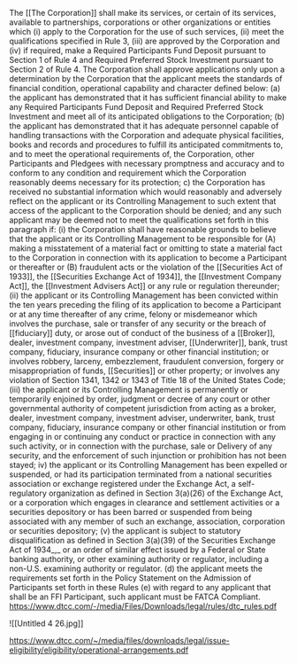 The [[The Corporation]] shall make its services, or certain of its services, available to partnerships, corporations or other organizations or entities which (i) apply to the Corporation for the use of such services, (ii) meet the qualifications specified in Rule 3, (iii) are approved by the Corporation and (iv) if required, make a Required Participants Fund Deposit pursuant to Section 1 of Rule 4 and Required Preferred Stock Investment pursuant to Section 2 of Rule 4. The Corporation shall approve applications only upon a determination by the Corporation that the applicant meets the standards of financial condition, operational capability and character defined below:
	(a) the applicant has demonstrated that it has sufficient financial ability to make any Required Participants Fund Deposit and Required Preferred Stock Investment and meet all of its anticipated obligations to the Corporation;
	(b) the applicant has demonstrated that it has adequate personnel capable of handling transactions with the Corporation and adequate physical facilities, books and records and procedures to fulfill its anticipated commitments to, and to meet the operational requirements of, the Corporation, other Participants and Pledgees with necessary promptness and accuracy and to conform to any condition and requirement which the Corporation reasonably deems necessary for its protection; 
	c) the Corporation has received no substantial information which would reasonably and adversely reflect on the applicant or its Controlling Management to such extent that access of the applicant to the Corporation should be denied; and any such applicant may be deemed not to meet the qualifications set forth in this paragraph if:
		(i) the Corporation shall have reasonable grounds to believe that the applicant or its Controlling Management to be responsible for (A) making a misstatement of a material fact or omitting to state a material fact to the Corporation in connection with its application to become a Participant or thereafter or (B) fraudulent acts or the violation of the [[Securities Act of 1933]], the [[Securities Exchange Act of 1934]], the [[Investment Company Act]], the [[Investment Advisers Act]] or any rule or regulation thereunder;
		(ii) the applicant or its Controlling Management has been convicted within the ten years preceding the filing of its application to become a Participant or at any time thereafter of any crime, felony or misdemeanor which involves the purchase, sale or transfer of any security or the breach of [[fiduciary]] duty, or arose out of conduct of the business of a [[Broker]], dealer, investment company, investment adviser, [[Underwriter]], bank, trust company, fiduciary, insurance company or other financial institution; or involves robbery, larceny, embezzlement, fraudulent conversion, forgery or misappropriation of funds, [[Securities]] or other property; or involves any violation of Section 1341, 1342 or 1343 of Title 18 of the United States Code;
		(iii) the applicant or its Controlling Management is permanently or temporarily enjoined by order, judgment or decree of any court or other governmental authority of competent jurisdiction from acting as a broker, dealer, investment company, investment adviser, underwriter, bank, trust company, fiduciary, insurance company or other financial institution or from engaging in or continuing any conduct or practice in connection with any such activity, or in connection with the purchase, sale or Delivery of any security, and the enforcement of such injunction or prohibition has not been stayed; 
		iv) the applicant or its Controlling Management has been expelled or suspended, or had its participation terminated from a national securities association or exchange registered under the Exchange Act, a self-regulatory organization as defined in Section 3(a)(26) of the Exchange Act, or a corporation which engages in clearance and settlement activities or a securities depository or has been barred or suspended from being associated with any member of such an exchange, association, corporation or securities depository;
		(v) the applicant is subject to statutory disqualification as defined in Section 3(a)(39) of the Securities Exchange Act of 1934_,_ or an order of similar effect issued by a Federal or State banking authority, or other examining authority or regulator, including a non-U.S. examining authority or regulator.
	(d) the applicant meets the requirements set forth in the Policy Statement on the Admission of Participants set forth in these Rules
	(e) with regard to any applicant that shall be an FFI Participant, such applicant must be FATCA Compliant.
https://www.dtcc.com/-/media/Files/Downloads/legal/rules/dtc_rules.pdf


![[Untitled 4 26.jpg]]

https://www.dtcc.com/~/media/files/downloads/legal/issue-eligibility/eligibility/operational-arrangements.pdf
